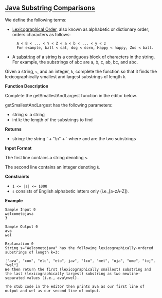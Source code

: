 ## [Java Substring Comparisons](https://www.hackerrank.com/challenges/java-string-compare)

We define the following terms:
* [Lexicographical Order](https://en.wikipedia.org/wiki/Lexicographical_order), also known as alphabetic or dictionary order, orders characters as follows:

        A < B < ... < Y < Z < a < b < ... < y < z
        For example, ball < cat, dog < dorm, Happy < happy, Zoo < ball.
* A [substring](https://en.wikipedia.org/wiki/Substring) of a string is a contiguous block of characters in the string. For example, the substrings of abc are a, b, c, ab, bc, and abc.

Given a string, `s`, and an integer, `k`, complete the function so that it finds the lexicographically smallest and largest substrings of length `k`.

**Function Description**

Complete the getSmallestAndLargest function in the editor below.

getSmallestAndLargest has the following parameters:
* string s: a string
* int k: the length of the substrings to find

**Returns**
* string: the string ' + "\n" + ' where and are the two substrings

**Input Format**

The first line contains a string denoting `s`.

The second line contains an integer denoting `k`.

**Constraints**
* `1 <= |s| <= 1000`
* `s` consists of English alphabetic letters only (i.e.,[a-zA-Z]).

**Example**
````
Sample Input 0
welcometojava
3

Sample Output 0
ava
wel

Explanation 0
String s="Welcometojava" has the following lexicographically-ordered substrings of length k=3:

["ava", "com", "elc", "eto", jav", "lco", "met", "oja", "ome", "toj", "wel"]
We then return the first (lexicographically smallest) substring and the last (lexicographically largest) substring as two newline-separated values (i.e., ava\nwel).

The stub code in the editor then prints ava as our first line of output and wel as our second line of output.
````
